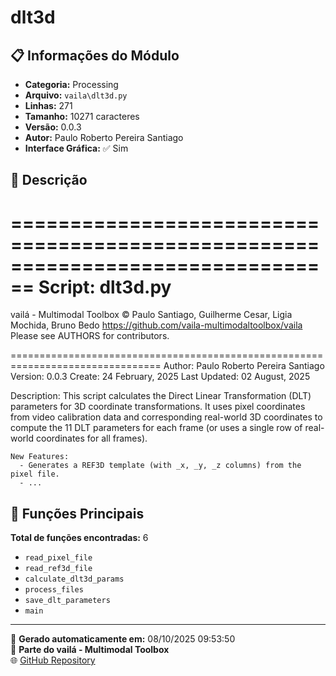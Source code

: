 # dlt3d

## 📋 Informações do Módulo

- **Categoria:** Processing
- **Arquivo:** `vaila\dlt3d.py`
- **Linhas:** 271
- **Tamanho:** 10271 caracteres
- **Versão:** 0.0.3
- **Autor:** Paulo Roberto Pereira Santiago
- **Interface Gráfica:** ✅ Sim

## 📖 Descrição


================================================================================
Script: dlt3d.py
================================================================================
vailá - Multimodal Toolbox
© Paulo Santiago, Guilherme Cesar, Ligia Mochida, Bruno Bedo
https://github.com/vaila-multimodaltoolbox/vaila
Please see AUTHORS for contributors.

================================================================================
Author: Paulo Roberto Pereira Santiago
Version: 0.0.3
Create: 24 February, 2025
Last Updated: 02 August, 2025

Description:
    This script calculates the Direct Linear Transformation (DLT) parameters for 3D coordinate transformations.
    It uses pixel coordinates from video calibration data and corresponding real-world 3D coordinates to compute the 11
    DLT parameters for each frame (or uses a single row of real-world coordinates for all frames).

    New Features:
      - Generates a REF3D template (with _x, _y, _z columns) from the pixel file.
      - ...

## 🔧 Funções Principais

**Total de funções encontradas:** 6

- `read_pixel_file`
- `read_ref3d_file`
- `calculate_dlt3d_params`
- `process_files`
- `save_dlt_parameters`
- `main`




---

📅 **Gerado automaticamente em:** 08/10/2025 09:53:50  
🔗 **Parte do vailá - Multimodal Toolbox**  
🌐 [GitHub Repository](https://github.com/vaila-multimodaltoolbox/vaila)
